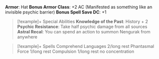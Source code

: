**Armor**: Hat
**Bonus Armor Class**: +2 AC (Manifested as something like an invisible psychic barrier)
**Bonus Spell Save DC**: +1
> [!example]+ Special Abilities
> **Knowledge of the Past**:
> History + 2
> **Psychic Resistance**:
> Take half psychic damage from all sources
> **Astral Recal**:
> You can spend an action to summon Nengurak from anywhere

> [!example]+ Spells
> Comprehend Languages 2/long rest
> Phantasmal Force 1/long rest
> Compulsion 1/long rest no concentration 
